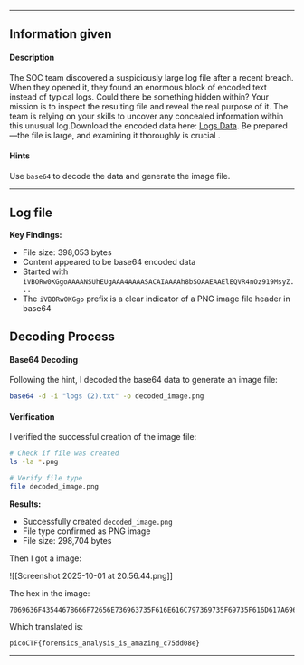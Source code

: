 
---

## Information given

#### Description

The SOC team discovered a suspiciously large log file after a recent breach. When they opened it, they found an enormous block of encoded text instead of typical logs. Could there be something hidden within? Your mission is to inspect the resulting file and reveal the real purpose of it. The team is relying on your skills to uncover any concealed information within this unusual log.Download the encoded data here: [Logs Data](https://challenge-files.picoctf.net/c_amiable_citadel/1cb8d8924eb719b54af443989023e3ebc86051dc7e294a87634d5bffb84be2a1/logs.txt). Be prepared—the file is large, and examining it thoroughly is crucial .

#### Hints

Use `base64` to decode the data and generate the image file.

---

## Log file

**Key Findings:**
- File size: 398,053 bytes
- Content appeared to be base64 encoded data
- Started with `iVBORw0KGgoAAAANSUhEUgAAA4AAAASACAIAAAAh8bSOAAEAAElEQVR4nOz919MsyZ...`
- The `iVBORw0KGgo` prefix is a clear indicator of a PNG image file header in base64

## Decoding Process

#### Base64 Decoding

Following the hint, I decoded the base64 data to generate an image file:

```bash
base64 -d -i "logs (2).txt" -o decoded_image.png
```


#### Verification

I verified the successful creation of the image file:


```bash
# Check if file was created
ls -la *.png

# Verify file type
file decoded_image.png
```


**Results:**
- Successfully created `decoded_image.png`
- File type confirmed as PNG image
- File size: 298,704 bytes

Then I got a image:

![[Screenshot 2025-10-01 at 20.56.44.png]]

The hex in the image:

```
7069636F4354467B666F72656E736963735F616E616C797369735F69735F616D617A696E675F63373564643038657D
```

Which translated is:

```
picoCTF{forensics_analysis_is_amazing_c75dd08e}
```

---
